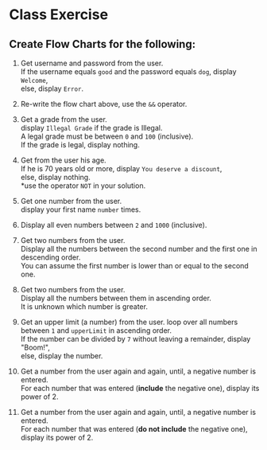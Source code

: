 # Class Exercise

## Create Flow Charts for the following:

1. Get username and password from the user.  
If the username equals `good` and the password equals `dog`, display `Welcome`,  
else, display `Error`.

2. Re-write the flow chart above, use the `&&` operator.

3. Get a grade from the user.  
display `Illegal Grade` if the grade is Illegal.  
A legal grade must be between `0` and `100` (inclusive).  
If the grade is legal, display nothing.

4. Get from the user his age.  
If he is 70 years old or more, display `You deserve a discount`,  
else, display nothing.  
*use the operator `NOT` in your solution. 

5. Get one number from the user.  
display your first name `number` times.

6. Display all even numbers between `2` and `1000` (inclusive).

7. Get two numbers from the user.  
Display all the numbers between the second number and the first one in descending order.  
You can assume the first number is lower than or equal to the second one.

8. Get two numbers from the user.  
Display all the numbers between them in ascending order.  
It is unknown which number is greater.

9. Get an upper limit (a number) from the user. 
loop over all numbers between `1` and `upperLimit` in ascending order.  
If the number can be divided by `7` without leaving a remainder, display "Boom!",  
else, display the number.

10. Get a number from the user again and again, until, a negative number is entered.  
For each number that was entered (**include** the negative one), display its power of 2.

11. Get a number from the user again and again, until, a negative number is entered.  
For each number that was entered (**do not include** the negative one), display its power of 2.